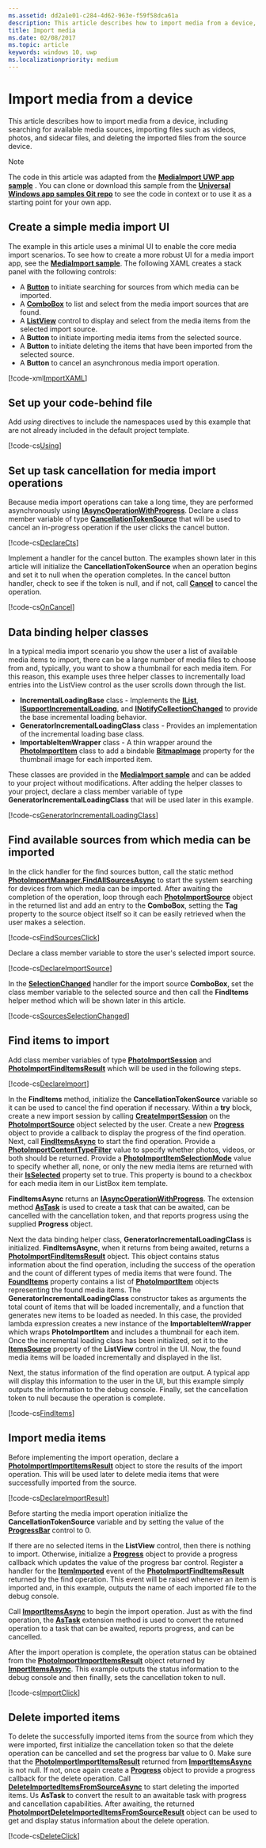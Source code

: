 ```yaml
---
ms.assetid: dd2a1e01-c284-4d62-963e-f59f58dca61a
description: This article describes how to import media from a device, including searching for available media sources, importing files such as photos and sidecar files, and deleting the imported files from the source device.
title: Import media
ms.date: 02/08/2017
ms.topic: article
keywords: windows 10, uwp
ms.localizationpriority: medium
---
```

# Import media from a device

This article describes how to import media from a device, including searching for available media sources, importing files such as videos, photos, and sidecar files, and deleting the imported files from the source device.

> [!NOTE] 
> The code in this article was adapted from the [**MediaImport UWP app sample**](https://github.com/Microsoft/Windows-universal-samples/tree/master/Samples/MediaImport) . You can clone or download this sample from the [**Universal Windows app samples Git repo**](https://github.com/Microsoft/Windows-universal-samples) to see the code in context or to use it as a starting point for your own app.

## Create a simple media import UI
The example in this article uses a minimal UI to enable the core media import scenarios. To see how to create a more robust UI for a media import app, see the [**MediaImport sample**](https://github.com/Microsoft/Windows-universal-samples/tree/master/Samples/MediaImport). The following XAML creates a stack panel with the following controls:
* A [**Button**](https://docs.microsoft.com/uwp/api/Windows.UI.Xaml.Controls.Button) to initiate searching for sources from which media can be imported.
* A [**ComboBox**](https://docs.microsoft.com/uwp/api/Windows.UI.Xaml.Controls.ComboBox) to list and select from the media import sources that are found.
* A [**ListView**](https://docs.microsoft.com/uwp/api/Windows.UI.Xaml.Controls.ListView) control to display and select from the media items from the selected import source.
* A **Button** to initiate importing media items from the selected source.
* A **Button** to initiate deleting the items that have been imported from the selected source.
* A **Button** to cancel an asynchronous media import operation.

[!code-xml[ImportXAML](./code/PhotoImport_Win10/cs/MainPage.xaml#SnippetImportXAML)]

## Set up your code-behind file
Add *using* directives to include the namespaces used by this example that are not already included in the default project template.

[!code-cs[Using](./code/PhotoImport_Win10/cs/MainPage.xaml.cs#SnippetUsing)]

## Set up task cancellation for media import operations

Because media import operations can take a long time, they are performed asynchronously using [**IAsyncOperationWithProgress**](https://docs.microsoft.com/uwp/api/Windows.Foundation.IAsyncOperationWithProgress_TResult_TProgress_). Declare a class member variable of type [**CancellationTokenSource**](https://docs.microsoft.com/dotnet/api/system.threading.cancellationtokensource) that will be used to cancel an in-progress operation if the user clicks the cancel button.

[!code-cs[DeclareCts](./code/PhotoImport_Win10/cs/MainPage.xaml.cs#SnippetDeclareCts)]

Implement a handler for the cancel button. The examples shown later in this article will initialize the **CancellationTokenSource** when an operation begins and set it to null when the operation completes. In the cancel button handler, check to see if the token is null, and if not, call [**Cancel**](https://docs.microsoft.com/dotnet/api/system.threading.cancellationtokensource.cancel#System_Threading_CancellationTokenSource_Cancel) to cancel the operation.

[!code-cs[OnCancel](./code/PhotoImport_Win10/cs/MainPage.xaml.cs#SnippetOnCancel)]

## Data binding helper classes

In a typical media import scenario you show the user a list of available media items to import, there can be a large number of media files to choose from and, typically, you want to show a thumbnail for each media item. For this reason, this example uses three helper classes to incrementally load entries into the ListView control as the user scrolls down through the list.

* **IncrementalLoadingBase** class - Implements the [**IList**](https://docs.microsoft.com/dotnet/api/system.collections.ilist), [**ISupportIncrementalLoading**](https://docs.microsoft.com/uwp/api/windows.ui.xaml.data.isupportincrementalloading), and [**INotifyCollectionChanged**](https://docs.microsoft.com/dotnet/api/system.collections.specialized.inotifycollectionchanged) to provide the base incremental loading behavior.
* **GeneratorIncrementalLoadingClass** class - Provides an implementation of the incremental loading base class.
* **ImportableItemWrapper** class - A thin wrapper around the [**PhotoImportItem**](https://docs.microsoft.com/uwp/api/Windows.Media.Import.PhotoImportItem) class to add a bindable [**BitmapImage**](https://docs.microsoft.com/uwp/api/Windows.UI.Xaml.Media.Imaging.BitmapImage) property for the thumbnail image for each imported item.

These classes are provided in the [**MediaImport sample**](https://github.com/Microsoft/Windows-universal-samples/tree/master/Samples/MediaImport) and can be added to your project without modifications. After adding the helper classes to your project, declare a class member variable of type **GeneratorIncrementalLoadingClass** that will be used later in this example.

[!code-cs[GeneratorIncrementalLoadingClass](./code/PhotoImport_Win10/cs/MainPage.xaml.cs#SnippetGeneratorIncrementalLoadingClass)]


## Find available sources from which media can be imported

In the click handler for the find sources button, call the static method [**PhotoImportManager.FindAllSourcesAsync**](https://docs.microsoft.com/uwp/api/windows.media.import.photoimportmanager.findallsourcesasync) to start the system searching for devices from which media can be imported. After awaiting the completion of the operation, loop through each [**PhotoImportSource**](https://docs.microsoft.com/uwp/api/Windows.Media.Import.PhotoImportSource) object in the returned list and add an entry to the **ComboBox**, setting the **Tag** property to the source object itself so it can be easily retrieved when the user makes a selection.

[!code-cs[FindSourcesClick](./code/PhotoImport_Win10/cs/MainPage.xaml.cs#SnippetFindSourcesClick)]

Declare a class member variable to store the user's selected import source.

[!code-cs[DeclareImportSource](./code/PhotoImport_Win10/cs/MainPage.xaml.cs#SnippetDeclareImportSource)]

In the [**SelectionChanged**](https://docs.microsoft.com/uwp/api/windows.ui.xaml.controls.primitives.selector.selectionchanged) handler for the import source **ComboBox**, set the class member variable to the selected source and then call the **FindItems** helper method which will be shown later in this article. 

[!code-cs[SourcesSelectionChanged](./code/PhotoImport_Win10/cs/MainPage.xaml.cs#SnippetSourcesSelectionChanged)]

## Find items to import

Add class member variables of type [**PhotoImportSession**](https://docs.microsoft.com/uwp/api/Windows.Media.Import.PhotoImportSession) and [**PhotoImportFindItemsResult**](https://docs.microsoft.com/uwp/api/Windows.Media.Import.PhotoImportFindItemsResult) which will be used in the following steps.

[!code-cs[DeclareImport](./code/PhotoImport_Win10/cs/MainPage.xaml.cs#SnippetDeclareImport)]

In the **FindItems** method, initialize the **CancellationTokenSource** variable so it can be used to cancel the find operation if necessary. Within a **try** block, create a new import session by calling [**CreateImportSession**](https://docs.microsoft.com/uwp/api/windows.media.import.photoimportsource.createimportsession) on the [**PhotoImportSource**](https://docs.microsoft.com/uwp/api/Windows.Media.Import.PhotoImportSource) object selected by the user. Create a new [**Progress**](https://docs.microsoft.com/dotnet/api/system.progress-1) object to provide a callback to display the progress of the find operation. Next, call **[FindItemsAsync](https://docs.microsoft.com/uwp/api/windows.media.import.photoimportsession.finditemsasync)** to start the find operation. Provide a [**PhotoImportContentTypeFilter**](https://docs.microsoft.com/uwp/api/Windows.Media.Import.PhotoImportContentTypeFilter) value to specify whether photos, videos, or both should be returned. Provide a [**PhotoImportItemSelectionMode**](https://docs.microsoft.com/uwp/api/Windows.Media.Import.PhotoImportItemSelectionMode) value to specify whether all, none, or only the new media items are returned with their [**IsSelected**](https://docs.microsoft.com/uwp/api/windows.media.import.photoimportitem.isselected) property set to true. This property is bound to a checkbox for each media item in our ListBox item template.

**FindItemsAsync** returns an [**IAsyncOperationWithProgress**](https://docs.microsoft.com/uwp/api/Windows.Foundation.IAsyncOperationWithProgress_TResult_TProgress_). The extension method [**AsTask**](https://docs.microsoft.com/dotnet/api/system) is used to create a task that can be awaited, can be cancelled with the cancellation token, and that reports progress using the supplied **Progress** object.

Next the data binding helper class, **GeneratorIncrementalLoadingClass** is initialized. **FindItemsAsync**, when it returns from being awaited, returns a [**PhotoImportFindItemsResult**](https://docs.microsoft.com/uwp/api/Windows.Media.Import.PhotoImportFindItemsResult) object. This object contains status information about the find operation, including the success of the operation and the count of different types of media items that were found. The [**FoundItems**](https://docs.microsoft.com/uwp/api/windows.media.import.photoimportfinditemsresult.founditems) property contains a list of [**PhotoImportItem**](https://docs.microsoft.com/uwp/api/Windows.Media.Import.PhotoImportItem) objects representing the found media items. The **GeneratorIncrementalLoadingClass** constructor takes as arguments the total count of items that will be loaded incrementally, and a function that generates new items to be loaded as needed. In this case, the provided lambda expression creates a new instance of the **ImportableItemWrapper** which wraps **PhotoImportItem** and includes a thumbnail for each item. Once the incremental loading class has been initialized, set it to the [**ItemsSource**](https://docs.microsoft.com/uwp/api/windows.ui.xaml.controls.itemscontrol.itemssource) property of the **ListView** control in the UI. Now, the found media items will be loaded incrementally and displayed in the list.

Next, the status information of the find operation are output. A typical app will display this information to the user in the UI, but this example simply outputs the information to the debug console. Finally, set the cancellation token to null because the operation is complete.

[!code-cs[FindItems](./code/PhotoImport_Win10/cs/MainPage.xaml.cs#SnippetFindItems)]

## Import media items

Before implementing the import operation, declare a [**PhotoImportImportItemsResult**](https://docs.microsoft.com/uwp/api/Windows.Media.Import.PhotoImportImportItemsResult) object to store the results of the import operation. This will be used later to delete media items that were successfully imported from the source.

[!code-cs[DeclareImportResult](./code/PhotoImport_Win10/cs/MainPage.xaml.cs#SnippetDeclareImportResult)]

Before starting the media import operation initialize the **CancellationTokenSource** variable and by setting the value of the [**ProgressBar**](https://docs.microsoft.com/uwp/api/Windows.UI.Xaml.Controls.ProgressBar) control to 0.

If there are no selected items in the **ListView** control, then there is nothing to import. Otherwise, initialize a [**Progress**](https://docs.microsoft.com/dotnet/api/system.progress-1) object to provide a progress callback which updates the value of the progress bar control. Register a handler for the [**ItemImported**](https://docs.microsoft.com/uwp/api/windows.media.import.photoimportfinditemsresult.itemimported) event of the [**PhotoImportFindItemsResult**](https://docs.microsoft.com/uwp/api/Windows.Media.Import.PhotoImportFindItemsResult) returned by the find operation. This event will be raised whenever an item is imported and, in this example, outputs the name of each imported file to the debug console.

Call [**ImportItemsAsync**](https://docs.microsoft.com/uwp/api/windows.media.import.photoimportfinditemsresult.importitemsasync) to begin the import operation. Just as with the find operation, the [**AsTask**](https://docs.microsoft.com/dotnet/api/system) extension method is used to convert the returned operation to a task that can be awaited, reports progress, and can be cancelled.

After the import operation is complete, the operation status can be obtained from the [**PhotoImportImportItemsResult**](https://docs.microsoft.com/uwp/api/Windows.Media.Import.PhotoImportImportItemsResult) object returned by [**ImportItemsAsync**](https://docs.microsoft.com/uwp/api/windows.media.import.photoimportfinditemsresult.importitemsasync). This example outputs the status information to the debug console and then finallly, sets the cancellation token to null.

[!code-cs[ImportClick](./code/PhotoImport_Win10/cs/MainPage.xaml.cs#SnippetImportClick)]

## Delete imported items
To delete the successfully imported items from the source from which they were imported, first initialize the cancellation token so that the delete operation can be cancelled and set the progress bar value to 0. Make sure that the [**PhotoImportImportItemsResult**](https://docs.microsoft.com/uwp/api/Windows.Media.Import.PhotoImportImportItemsResult) returned from [**ImportItemsAsync**](https://docs.microsoft.com/uwp/api/windows.media.import.photoimportfinditemsresult.importitemsasync) is not null. If not, once again create a [**Progress**](https://docs.microsoft.com/dotnet/api/system.progress-1) object to provide a progress callback for the delete operation. Call [**DeleteImportedItemsFromSourceAsync**](https://docs.microsoft.com/uwp/api/windows.media.import.photoimportimportitemsresult.deleteimporteditemsfromsourceasync) to start deleting the imported items. Us **AsTask** to convert the result to an awaitable task with progress and cancellation capabilities. After awaiting, the returned [**PhotoImportDeleteImportedItemsFromSourceResult**](https://docs.microsoft.com/uwp/api/Windows.Media.Import.PhotoImportDeleteImportedItemsFromSourceResult) object can be used to get and display status information about the delete operation.

[!code-cs[DeleteClick](./code/PhotoImport_Win10/cs/MainPage.xaml.cs#SnippetDeleteClick)]








 


